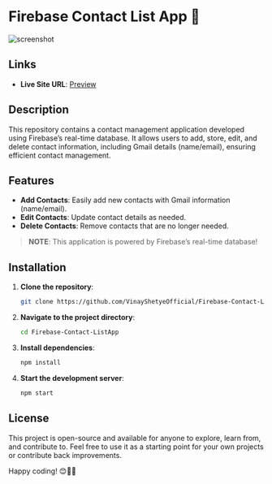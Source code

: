 # Firebase Contact List App 📱    
        
![screenshot](https://github.com/user-attachments/assets/14441ac2-ee61-4c0b-99af-64a0d757b573)  

## Links
- **Live Site URL**: [Preview](https://66a6fef3225082c748ad52a3--steady-panda-4ac415.netlify.app/)

## Description
This repository contains a contact management application developed using Firebase’s real-time database. It allows users to add, store, edit, and delete contact information, including Gmail details (name/email), ensuring efficient contact management.

## Features
- **Add Contacts**: Easily add new contacts with Gmail information (name/email).
- **Edit Contacts**: Update contact details as needed.
- **Delete Contacts**: Remove contacts that are no longer needed.



> **NOTE**: This application is powered by Firebase’s real-time database!

## Installation
1. **Clone the repository**:
    ```bash
    git clone https://github.com/VinayShetyeOfficial/Firebase-Contact-ListApp.git
    ```

2. **Navigate to the project directory**:
    ```bash
    cd Firebase-Contact-ListApp
    ```

3. **Install dependencies**:
    ```bash
    npm install
    ```

4. **Start the development server**:
    ```bash
    npm start
    ```

## License
This project is open-source and available for anyone to explore, learn from, and contribute to.  Feel free to use it as a starting point for your own projects or contribute back improvements.

Happy coding! 😊👨‍💻

